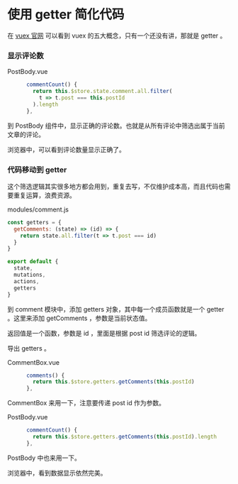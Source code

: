# 使用 getter 简化代码

在 [vuex 官网](https://vuex.vuejs.org/zh-cn/) 可以看到 vuex 的五大概念，只有一个还没有讲，那就是 getter 。

### 显示评论数

PostBody.vue

```js
      commentCount() { 
        return this.$store.state.comment.all.filter(
          t => t.post === this.postId
        ).length 
      },
```

到 PostBody 组件中，显示正确的评论数。也就是从所有评论中筛选出属于当前文章的评论。

浏览器中，可以看到评论数量显示正确了。


### 代码移动到 getter 

这个筛选逻辑其实很多地方都会用到，重复去写，不仅维护成本高，而且代码也需要重复运算，浪费资源。

modules/comment.js

```js
const getters = {
  getComments: (state) => (id) => {
    return state.all.filter(t => t.post === id)
  }
}

export default {
  state,
  mutations,
  actions,
  getters
}
```

到 comment 模块中，添加 getters 对象，其中每一个成员函数就是一个 getter 。这里来添加 getComments ，参数是当前状态值。

返回值是一个函数，参数是 id ，里面是根据 post id 筛选评论的逻辑。

导出 getters 。

CommentBox.vue

```js
      comments() { 
        return this.$store.getters.getComments(this.postId)
      },
```

CommentBox 来用一下，注意要传递 post id 作为参数。

PostBody.vue

```js
      commentCount() { 
        return this.$store.getters.getComments(this.postId).length 
      },
```

PostBody 中也来用一下。

浏览器中，看到数据显示依然完美。
